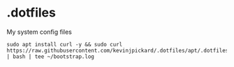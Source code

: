 # .dotfiles
My system config files

```
sudo apt install curl -y && sudo curl https://raw.githubusercontent.com/kevinjpickard/.dotfiles/apt/.dotfiles/bootstrap.sh | bash | tee ~/bootstrap.log
```
